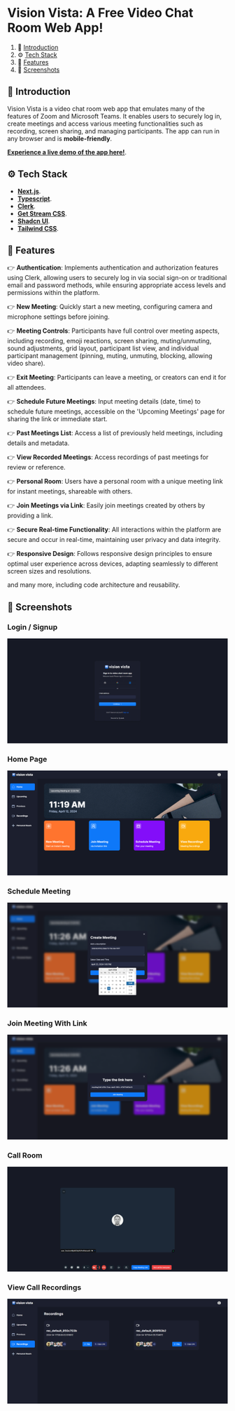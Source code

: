 # Vision Vista: A Free Video Chat Room Web App!

1. 🤖 [Introduction](#introduction)
2. ⚙️ [Tech Stack](#tech-stack)
3. 🔋 [Features](#features)
4. 🤸 [Screenshots](#screenshots)

## <a name="introduction">🤖 Introduction</a>

Vision Vista is a video chat room web app that emulates many of the features of Zoom and Microsoft Teams. It enables users to securely log in, create meetings and access various meeting functionalities such as recording, screen sharing, and managing participants. The app can run in any browser and is <b>mobile-friendly</b>.

<a href="https://www.visionvista.net" target="_blank"><b>Experience a live demo of the app here!</b></a>. 

## <a name="tech-stack">⚙️ Tech Stack</a>

- <a href="https://nextjs.org/" target="_blank"><b>Next.js</b></a>. 
- <a href="https://www.typescriptlang.org/" target="_blank"><b>Typescript</b></a>. 
- <a href="https://clerk.com/" target="_blank"><b>Clerk</b></a>. 
- <a href="https://getstream.io/" target="_blank"><b>Get Stream CSS</b></a>. 
- <a href="https://ui.shadcn.com/" target="_blank"><b>Shadcn UI</b></a>. 
- <a href="https://tailwindcss.com/" target="_blank"><b>Tailwind CSS</b></a>. 

## <a name="features">🔋 Features</a>

👉 **Authentication**: Implements authentication and authorization features using Clerk, allowing users to securely log in via social sign-on or traditional email and password methods, while ensuring appropriate access levels and permissions within the platform.

👉 **New Meeting**: Quickly start a new meeting, configuring camera and microphone settings before joining.

👉 **Meeting Controls**: Participants have full control over meeting aspects, including recording, emoji reactions, screen sharing, muting/unmuting, sound adjustments, grid layout, participant list view, and individual participant management (pinning, muting, unmuting, blocking, allowing video share).

👉 **Exit Meeting**: Participants can leave a meeting, or creators can end it for all attendees.

👉 **Schedule Future Meetings**: Input meeting details (date, time) to schedule future meetings, accessible on the 'Upcoming Meetings' page for sharing the link or immediate start.

👉 **Past Meetings List**: Access a list of previously held meetings, including details and metadata.

👉 **View Recorded Meetings**: Access recordings of past meetings for review or reference.

👉 **Personal Room**: Users have a personal room with a unique meeting link for instant meetings, shareable with others.

👉 **Join Meetings via Link**: Easily join meetings created by others by providing a link.

👉 **Secure Real-time Functionality**: All interactions within the platform are secure and occur in real-time, maintaining user privacy and data integrity.

👉 **Responsive Design**: Follows responsive design principles to ensure optimal user experience across devices, adapting seamlessly to different screen sizes and resolutions.

and many more, including code architecture and reusability. 

## <a name="screenshots">🤸 Screenshots</a>

### Login / Signup
![](screenshots/Vision-Vista-Login.png)

### Home Page
![](screenshots/Vision-Vista-Home.png)

### Schedule Meeting
![](screenshots/Vision-Vista-Schedule-Meeting.png)

### Join Meeting With Link
![](screenshots/Vision-Vista-Join-Meeting-With-Link.png)

### Call Room
![](screenshots/Vision-Vista-Solo-Call.png)

### View Call Recordings
![](screenshots/Vision-Vista-Recordings-List.png)

